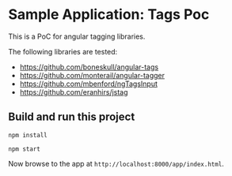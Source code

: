 # Sample Application: Tags Poc

This is a PoC for angular tagging libraries.

The following libraries are tested:
* https://github.com/boneskull/angular-tags
* https://github.com/monterail/angular-tagger
* https://github.com/mbenford/ngTagsInput
* https://github.com/eranhirs/jstag

## Build and run this project

```
npm install
```

```
npm start
```

Now browse to the app at `http://localhost:8000/app/index.html`.
